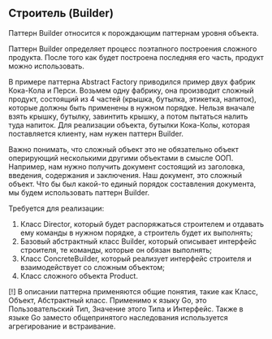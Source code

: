 
## Строитель (Builder)

Паттерн Builder относится к порождающим паттернам уровня объекта.

Паттерн Builder определяет процесс поэтапного построения сложного продукта. После того как будет построена последняя его часть, продукт можно использовать.

В примере паттерна Abstract Factory приводился пример двух фабрик Кока-Кола и Перси. Возьмем одну фабрику, она производит сложный продукт, состоящий из 4 частей (крышка, бутылка, этикетка, напиток), которые должны быть применены в нужном порядке. Нельзя вначале взять крышку,  бутылку, завинтить крышку, а потом пытаться налить туда напиток. Для реализации объекта, бутылки Кока-Колы, которая поставляется клиенту, нам нужен паттерн Builder.

Важно понимать, что сложный объект это не обязательно объект оперирующий несколькими другими объектами в смысле ООП. Например, нам нужно получить документ состоящий из заголовка, введения, содержания и заключения. Наш документ, это сложный объект. Что бы был какой-то единый порядок составления документа, мы будем использовать паттерн Builder.

Требуется для реализации:

1. Класс Director, который будет распоряжаться строителем и отдавать ему команды в нужном порядке, а строитель будет их выполнять;
2. Базовый абстрактный класс Builder, который описывает интерфейс строителя, те команды, которые он обязан выполнять;
3. Класс ConcreteBuilder, который реализует интерфейс строителя и взаимодействует со сложным объектом;
4. Класс сложного объекта Product.

[!] В описании паттерна применяются общие понятия, такие как Класс, Объект, Абстрактный класс. Применимо к языку Go, это Пользовательский Тип, Значение этого Типа и Интерфейс. Также в языке Go заместо общепринятого наследования используется агрегирование и встраивание.